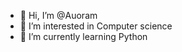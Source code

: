 - 👋 Hi, I’m @Auoram
- 👀 I’m interested in Computer science
- 🌱 I’m currently learning Python

<!---
Auoram/Auoram is a ✨ special ✨ repository because its `README.md` (this file) appears on your GitHub profile.
You can click the Preview link to take a look at your changes.
--->
